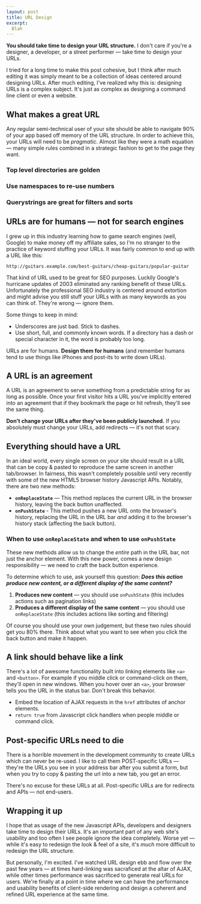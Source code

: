 ```yaml
---
layout: post
title: URL Design
excerpt:
  Blah
---
```


**You should take time to design your URL structure.** I don't care if you're a designer, a developer, or a street performer — take time to design  your URLs.

I tried for a long time to make this post cohesive, but I think after much editing it was simply meant to be a collection of ideas centered around designing URLs. After much editing, I've realized why this is: designing URLs is a complex subject. It's just as complex as designing a command line client or even a website.

## What makes a great URL

Any regular semi-technical user of your site should be able to navigate 90% of your app based off memory of the URL structure. In order to achieve this, your URLs will need to be *pragmatic.* Almost like they were a math equation — many simple rules combined in a strategic fashion to get to the page they want.

### Top level directories are golden

### Use namespaces to re-use numbers

### Querystrings are great for filters and sorts

## URLs are for humans — not for search engines

I grew up in this industry learning how to game search engines (well, Google) to make money off my affiliate sales, so I'm no stranger to the practice of keyword stuffing your URLs. It was fairly common to end up with a URL like this:

    http://guitars.example.com/best-guitars/cheap-guitars/popular-guitar

That kind of URL used to be great for SEO purposes. Luckily Google's hurricane updates of 2003 eliminated any ranking benefit of these URLs. Unfortunately the professional SEO industry is centered around extortion and might advise you still stuff your URLs with as many keywords as you can think of. They're wrong — ignore them.

Some things to keep in mind:

* Underscores are just bad. Stick to dashes.
* Use short, full, and commonly known words. If a directory has a dash or special character in it, the word is probably too long.

URLs are for humans. **Design them for humans** (and remember humans tend to use things like iPhones and post-its to write down URLs).

## A URL is an agreement

A URL is an agreement to serve something from a predictable string for as long as possible. Once your first visitor hits a URL you've implicitly entered into an agreement that if they bookmark the page or hit refresh, they'll see the same thing.

**Don't change your URLs after they've been publicly launched.** If you absolutely must change your URLs, add redirects — it's not that scary.

## Everything should have a URL

In an ideal world, every single screen on your site should result in a URL that can be copy & pasted to reproduce the same screen in another tab/browser. In fairness, this wasn't completely possible until very recently with some of the new HTML5 browser history Javascript APIs. Notably, there are two new methods:

* **`onReplaceState`** — This method replaces the current URL in the browser history, leaving the back button unaffected.
* **`onPushState`** - This method pushes a new URL onto the browser's history, replacing the URL in the URL bar *and* adding it to the browser's history stack (affecting the back button).

### When to use `onReplaceState` and when to use `onPushState`

These new methods allow us to change the *entire* path in the URL bar, not just the anchor element. With this new power, comes a new design responsibility — we need to craft the back button experience.

To determine which to use, ask yourself this question: ***Does this action produce new content, or a different display of the same content?***

1. **Produces new content** — you should use `onPushState` (this includes actions such as pagination links)
2. **Produces a different display of the same content** — you should use `onReplaceState` (this includes actions like sorting and filtering)

Of course you should use your own judgement, but these two rules should get you 80% there. Think about what you want to see when you click the back button and make it happen.

## A link should behave like a link

There's a lot of awesome functionality built into linking elements like `<a>` and `<button>`.  For example if you middle click or command-click on them, they'll open in new windows. When you hover over an `<a>`, your browser tells you the URL in the status bar.  Don't break this behavior.

* Embed the location of AJAX requests in the `href` attributes of anchor elements.
* `return true` from Javascript click handlers when people middle or command click.

## Post-specific URLs need to die

There is a horrible movement in the development community to create URLs which can never be re-used. I like to call them POST-specific URLs — they're the URLs you see in your address bar after you submit a form, but when you try to copy & pasting the url into a new tab, you get an error.

There's no excuse for these URLs at all. Post-specific URLs are for redirects and APIs — not end-users.

## Wrapping it up

I hope that as usage of the new Javascript APIs, developers and designers take time to design their URLs.  It's an important part of any web site's usability and too often I see people ignore the idea completely. Worse yet — while it's easy to redesign the look & feel of a site, it's *much* more difficult to redesign the URL structure.

But personally, I'm excited. I've watched URL design ebb and flow over the past few years — at times hard-linking was sacraficed at the altar of AJAX, while other times performance was sacrificed to generate real URLs for users. We're finally at a point in time where we can have the performance and usability benefits of client-side rendering and design a coherent and refined URL experience at the same time.